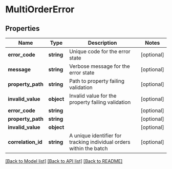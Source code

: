 # MultiOrderError

## Properties
Name | Type | Description | Notes
------------ | ------------- | ------------- | -------------
**error_code** | **string** | Unique code for the error state | [optional] 
**message** | **string** | Verbose message for the error state | [optional] 
**property_path** | **string** | Path to property failing validation | [optional] 
**invalid_value** | **object** | Invalid value for the property failing validation | [optional] 
**error_code** | **string** |  | [optional] 
**property_path** | **string** |  | [optional] 
**invalid_value** | **object** |  | [optional] 
**correlation_id** | **string** | A unique identifier for tracking individual orders within the batch | [optional] 

[[Back to Model list]](../../README.md#documentation-for-models) [[Back to API list]](../../README.md#documentation-for-api-endpoints) [[Back to README]](../../README.md)

